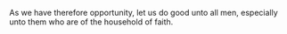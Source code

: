 As we have therefore opportunity, let us do good unto all men, especially unto them who are of the household of faith.
